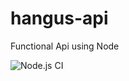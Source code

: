 # hangus-api
Functional Api using Node

![Node.js CI](https://github.com/pereiraJr/hangus-api/workflows/Node.js%20CI/badge.svg?branch=master)
